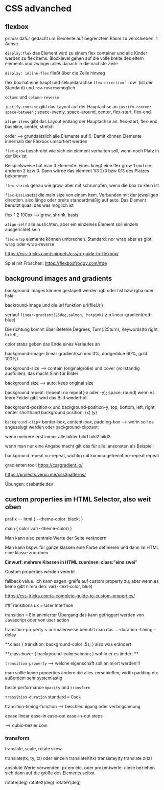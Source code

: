 # CSS advanched

## flexbox

primär dafür gedacht um Elemente auf begrenztem Raum zu verschieben. 1 Achse

`display:flex` das Element wird zu einem flex container und alle Kinder werden zu flex items. Blocklevel gehen auf die volle breite des eltern elements und zwingen alles danach in die nächste Zeile

`display: inline-flex` fließt über die Zeile hinweg

flex box hat eine haupt und sekundärachse
`flex-direction´
`row´ (ist der Standard) und `row-reverse`möglich

`column` und `column-reverse` 

`justify-content` gibt das Layout auf der Hauptachse an
`justify-conten: space-between` ; space-evenly, space-around, center, flex-start, flex-end


`align-items` gibt das Layout entlang der Hauptachse an. flex-start, flex-end, baseline, center, stretch


order --> grundsätzlich alle Elemente auf 0. Damit können Elemente innerhalb der Flexbox umsortiert werden

`flex-grow` beschreibt wie sich ein element verhalten soll, wenn noch Platz in der Box ist

Beispielsweise hat man 3 Elemente. Eines kriegt eine flex grow 1 und die anderen 2 bzw 0. Dann würde das element  1/3 2/3 bzw 0/3 des Platzes bekommen


`flex-shrink` genau wie grow, aber mit schrumpfen, wenn die box zu klein ist


`flex-basis`setzt die main size von einem Item. Verbunden mit der jeweiligen direction. also länge oder breite
standardmäßig auf auto. Das Element benutzt quasi das was möglich ist


flex 1 2 100px   --> grow, shrink, basis


`align-self` alle ausrichten, aber ein einzelnes Element soll einzeln ausgerichtet sein


`flex-wrap` elemente können umbrechen. Standard: nor wrap aber es gibt wrap oder wrap-reverse


https://css-tricks.com/snippets/css/a-guide-to-flexbox/

Spiel mit Fröschen: https://flexboxfroggy.com/#de


## background images and gradients

background images können gestapelt werden
rgb oder hsl
bzw rgba oder hsla

backround-image und die url funktion url(fileUrl)

verlauf `linear-gradient(25deg,salmon, hotpink)`
z.b linear-gradient(red-blue)

Die richtung kommt über Befehle Degrees, Turn(.25turn), Keywords(to right, to left,

color stabs geben das Ende eines Verlaufes an

background-image: linear gradient(salmon 0%, dodgerblue 60%, gold 100%) 

background-size --> contain (originalgröße) und cover (vollständig ausfüllen). das macht Sinn für Bilder

background size --> auto; keep original size


background repeat: (repeat; no repeat(-x oder -y); space; round) wenn es leere Felder gibt wird das Bild wiederholt



background-position-x und background-position-y; top, bottom, left, right, center
shorthand background position: (x) (y)


`background-clip`= border-box, content-box, padding-box  --> worin soll es angezeiugt werden
oder
background-clip:text;


wenn mehrere erst immer alle bilder
bild1
bild2
bild3

wenn man nur eine Angabe macht gilt das für alle. ansonsten als Beispiel:

background repeat
no-repeat, wichtig mit komma getrennt
no-repeat
repeat


gradienten tool: https://cssgradient.io/

https://projects.verou.me/css3patterns/

Übungen:
cssbattle.dev


## custom properties im HTML Selector, also weit oben
präfix 
`--`
html {
--theme-color: black;
}

main {
color var(--theme-color)
}

Man kann also zentrale Werte der Seite verändern

Man kann bspw. für ganze klassen eine Farbe definieren und dann im HTML eine klasse zuordnen

**Einwurf: mehrere Klassen in HTML zuordnen: class:"eins zwei"**


Custom properties werden vererbt


fallback value.
Ich kann sagen: greife auf custom property zu, aber wenn es keine gibt nimm den: var(--text-color, blue)

https://css-tricks.com/a-complete-guide-to-custom-properties/



##Transitions
ux = User Interface

transition = Ein animierter Übergang
das kann getriggert werden von Javascript oder von user action

transition-property < normalerweise benutzt man das
...-duration
-timing
-delay

**.class {
transition: background-color .5s; 
}
also was erändert

**.class:hover {
background-color:salmon;
}
wohin er es ändert
**

`transition-prpoerty` --> welche eigenschaft soll animiert werden!!!

man sollte keine prpoerties ändern die alles zerschießen, width padding etc. außerdem sehr systemlastig

beste performance `òpacity` and `transform`



`transition-duration` standard = 0sek


transition-timing-function --> beschleunigung oder verlangsamung

eease
linear
ease-in
ease-out
ease-in-out
steps

--> cubic-bezier.com


### transform
translate, scale, rotate skew

translate(tx, ty, tz) 
oder einzeln
translateX(tx)
translatey(ty
translate z(tz)

absolute Werte verwenden. px em etc. oder prozentwerte. diese beziehen sich dann auf die größe des Elements selbst

rotate(deg)
rotateX(deg)
rotateY(deg)

